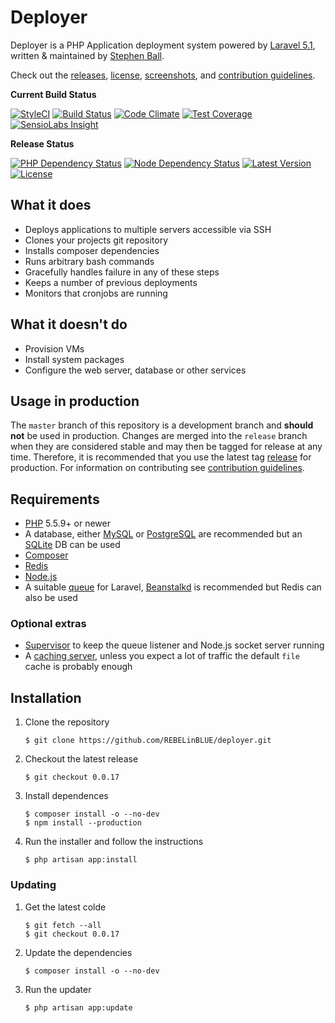 # Deployer

Deployer is a PHP Application deployment system powered by [Laravel 5.1](http://laravel.com), written & maintained by [Stephen Ball](https://github.com/REBELinBLUE).

Check out the [releases](https://github.com/REBELinBLUE/deployer/releases), [license](LICENSE.md), [screenshots](SCREENSHOTS.md), and [contribution guidelines](CONTRIBUTING.md).

**Current Build Status**

[![StyleCI](https://styleci.io/repos/33559148/shield?style=flat)](https://styleci.io/repos/33559148)
[![Build Status](http://ci.rebelinblue.com/build-status/image/3?branch=master)](http://ci.rebelinblue.com/build-status/view/3?branch=master)
[![Code Climate](https://codeclimate.com/github/REBELinBLUE/deployer/badges/gpa.svg)](https://codeclimate.com/github/REBELinBLUE/deployer)
[![Test Coverage](https://codeclimate.com/github/REBELinBLUE/deployer/badges/coverage.svg)](https://codeclimate.com/github/REBELinBLUE/deployer)
[![SensioLabs Insight](https://img.shields.io/sensiolabs/i/686dd98b-c0e5-465b-8f14-29b1cab47f3b.svg)](https://insight.sensiolabs.com/projects/686dd98b-c0e5-465b-8f14-29b1cab47f3b)

**Release Status**

[![PHP Dependency Status](https://www.versioneye.com/user/projects/5531329410e7141211000f29/badge.svg)](https://www.versioneye.com/user/projects/5531329410e7141211000f29)
[![Node Dependency Status](https://www.versioneye.com/user/projects/5531329610e714f9e500109c/badge.svg)](https://www.versioneye.com/user/projects/5531329610e714f9e500109c)
[![Latest Version](https://img.shields.io/github/release/REBELinBLUE/deployer.svg)](https://github.com/REBELinBLUE/deployer/releases)
[![License](https://img.shields.io/github/license/rebelinblue/deployer.svg)](https://github.com/REBELinBLUE/deployer/blob/master/LICENSE.md)

## What it does

* Deploys applications to multiple servers accessible via SSH
* Clones your projects git repository
* Installs composer dependencies
* Runs arbitrary bash commands
* Gracefully handles failure in any of these steps
* Keeps a number of previous deployments
* Monitors that cronjobs are running

## What it doesn't do

* Provision VMs
* Install system packages
* Configure the web server, database or other services

## Usage in production

The `master` branch of this repository is a development branch and **should not** be used in production. Changes are merged into the `release` branch when they are considered stable and may then be tagged for release at any time. Therefore, it is recommended that you use the latest tag [release](https://github.com/REBELinBLUE/deployer/releases) for production. For information on contributing see [contribution guidelines](CONTRIBUTING.md).

## Requirements

- [PHP](http://www.php.net) 5.5.9+ or newer
- A database, either [MySQL](https://www.mysql.com) or [PostgreSQL](http://www.postgresql.org) are recommended but an [SQLite](https://www.sqlite.org) DB can be used
- [Composer](https://getcomposer.org)
- [Redis](http://redis.io)
- [Node.js](https://nodejs.org/)
- A suitable [queue](http://laravel.com/docs/5.1/queues) for Laravel, [Beanstalkd](http://kr.github.io/beanstalkd/) is recommended but Redis can also be used

### Optional extras

- [Supervisor](http://supervisord.org) to keep the queue listener and Node.js socket server running
- A [caching server](http://laravel.com/docs/5.1/cache), unless you expect a lot of traffic the default `file` cache is probably enough

## Installation

1. Clone the repository

    ```shell
    $ git clone https://github.com/REBELinBLUE/deployer.git
    ```

2. Checkout the latest release

    ```shell
    $ git checkout 0.0.17
    ```

3. Install dependences

    ```shell
    $ composer install -o --no-dev
    $ npm install --production
    ```

4. Run the installer and follow the instructions

    ```shell
    $ php artisan app:install
    ```

### Updating

1. Get the latest colde

    ```shell
    $ git fetch --all
    $ git checkout 0.0.17
     ```

2. Update the dependencies

    ```shell
    $ composer install -o --no-dev
    ```

3. Run the updater

    ```shell
    $ php artisan app:update
    ```
